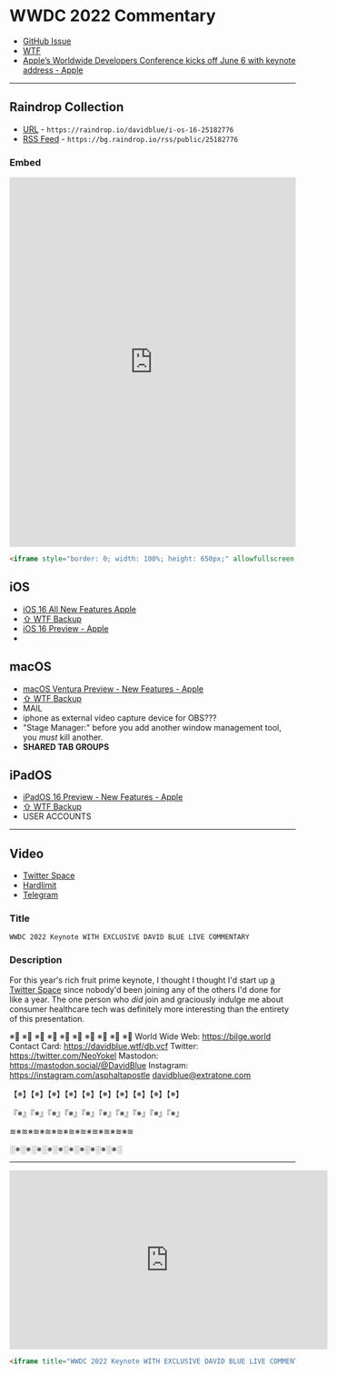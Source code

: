 # WWDC 2022 Commentary
- [GitHub Issue](https://github.com/extratone/bilge/issues/332)
- [WTF](https://davidblue.wtf/drafts/57D5E99D-EF49-4085-8BB5-FAE3275BCB30.html)
- [Apple’s Worldwide Developers Conference kicks off June 6 with keynote address - Apple](https://www.apple.com/newsroom/2022/05/apples-worldwide-developers-conference-kicks-off-june-6-with-keynote-address/)



---

## Raindrop Collection

- [URL](https://raindrop.io/davidblue/i-os-16-25182776) - `https://raindrop.io/davidblue/i-os-16-25182776`
- [RSS Feed](https://bg.raindrop.io/rss/public/25182776) - `https://bg.raindrop.io/rss/public/25182776`

### Embed

<iframe style="border: 0; width: 100%; height: 650px;" allowfullscreen frameborder="0" src="https://raindrop.io/davidblue/i-os-16-25182776/embed/sort=-created"></iframe>

```html
<iframe style="border: 0; width: 100%; height: 650px;" allowfullscreen frameborder="0" src="https://raindrop.io/davidblue/i-os-16-25182776/embed/sort=-created"></iframe>
```

## iOS

- [iOS 16 All New Features Apple](https://www.apple.com/ios/ios-16-preview/features/)
- [⇧ WTF Backup](https://davidblue.wtf/16/iOS16AllNewFeatures.html)
- [iOS 16 Preview - Apple](https://www.apple.com/ios/ios-16-preview/)
- 

## macOS

- [macOS Ventura Preview - New Features - Apple](https://www.apple.com/macos/macos-ventura-preview/features/)
- [⇧ WTF Backup](https://davidblue.wtf/16/macOSVenturaAllNewFeatures.html)
- MAIL 
- iphone as external video capture device for OBS???
- "Stage Manager:" before you add another window management tool, you *must* kill another.
- **SHARED TAB GROUPS**

## iPadOS

- [iPadOS 16 Preview - New Features - Apple](https://www.apple.com/ipados/ipados-16-preview/features/)
- [⇧ WTF Backup](https://davidblue.wtf/16/iPadOS16AllNewFeatures.html)
- USER ACCOUNTS

---

## Video

- [Twitter Space](https://twitter.com/i/spaces/1lPKqmeePwdKb)
- [Hardlimit](https://video.hardlimit.com/w/6vruULsa2kpvJX8GLMuBjj)
- [Telegram](https://t.me/extratone/11722)

### Title

`WWDC 2022 Keynote WITH EXCLUSIVE DAVID BLUE LIVE COMMENTARY`

### Description

For this year's rich fruit prime keynote, I thought I thought I'd start up [a Twitter Space](https://twitter.com/i/spaces/1lPKqmeePwdKb) since nobody'd been joining any of the others I'd done for like a year. The one person who *did* join and graciously indulge me about consumer healthcare tech was definitely more interesting than the entirety of this presentation.

※⃣   ※⃣   ※⃣   ※⃣   ※⃣   ※⃣   ※⃣   ※⃣   ※⃣   ※⃣
World Wide Web: https://bilge.world 
Contact Card: https://davidblue.wtf/db.vcf
Twitter: https://twitter.com/NeoYokel 
Mastodon: https://mastodon.social/@DavidBlue 
Instagram: https://instagram.com/asphaltapostle
davidblue@extratone.com 

【※】【※】【※】【※】【※】【※】【※】【※】【※】【※】

『※』『※』『※』『※』『※』『※』『※』『※』『※』『※』

≋※≋※≋※≋※≋※≋※≋※≋※≋※≋※≋

░※░※░※░※░※░※░※░※░※░※░

---

<iframe title="WWDC 2022 Keynote WITH EXCLUSIVE DAVID BLUE LIVE COMMENTARY" width="560" height="315" src="https://video.hardlimit.com/videos/embed/2c99fa02-c116-4f92-ac81-6d27a95b4a42?loop=1&amp;autoplay=1&amp;title=0&amp;warningTitle=0&amp;peertubeLink=0" frameborder="0" allowfullscreen="" sandbox="allow-same-origin allow-scripts allow-popups"></iframe>

```html
<iframe title="WWDC 2022 Keynote WITH EXCLUSIVE DAVID BLUE LIVE COMMENTARY" width="560" height="315" src="https://video.hardlimit.com/videos/embed/2c99fa02-c116-4f92-ac81-6d27a95b4a42?loop=1&amp;autoplay=1&amp;title=0&amp;warningTitle=0&amp;peertubeLink=0" frameborder="0" allowfullscreen="" sandbox="allow-same-origin allow-scripts allow-popups"></iframe>
```

